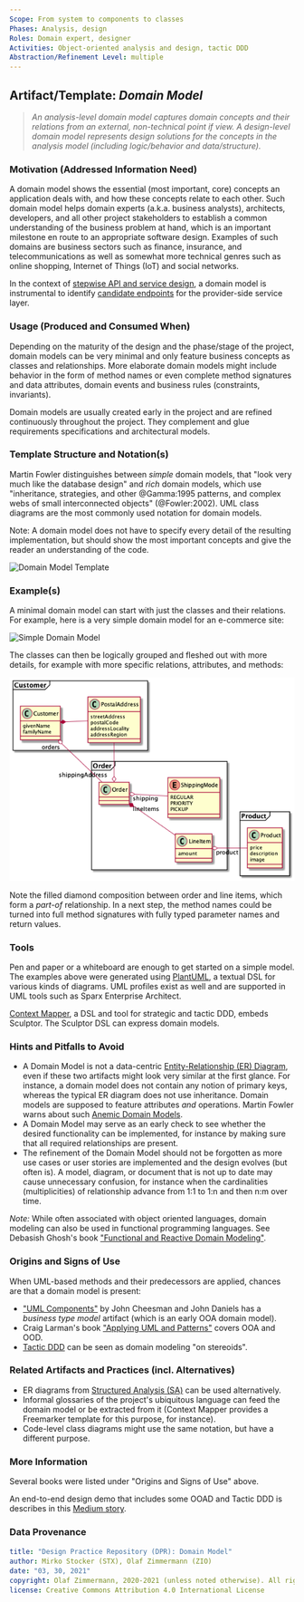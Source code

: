 ```yaml
---
Scope: From system to components to classes
Phases: Analysis, design 
Roles: Domain expert, designer 
Activities: Object-oriented analysis and design, tactic DDD 
Abstraction/Refinement Level: multiple 
---
```



Artifact/Template: *Domain Model*
---------------------------------

> *An analysis-level domain model captures domain concepts and their relations from an external, non-technical point if view. A design-level domain model represents design solutions for the concepts in the analysis model (including logic/behavior and data/structure).*

### Motivation (Addressed Information Need) 
A domain model shows the essential (most important, core) concepts an application deals with, and how these concepts relate to each other. Such domain model helps domain experts (a.k.a. business analysts), architects, developers, and all other project stakeholders to establish a common understanding of the business problem at hand, which is an important milestone en route to an appropriate software design. Examples of such domains are business sectors such as finance, insurance, and telecommunications as well as somewhat more technical genres such as online shopping, Internet of Things (IoT) and social networks.

In the context of [stepwise API and service design](../activities/SDPR-StepwiseServiceDesign.md), a domain model is instrumental to identify [candidate endpoints](SDPR-CandidateEndpointList.md) for the provider-side service layer. 


### Usage (Produced and Consumed When)
Depending on the maturity of the design and the phase/stage of the project, domain models can be very minimal and only feature business concepts as classes and relationships. More elaborate domain models might include behavior in the form of method names or even complete method signatures and data attributes, domain events and business rules (constraints, invariants).

Domain models are usually created early in the project and are refined continuously throughout the project. They complement and glue requirements specifications and architectural models.


### Template Structure and Notation(s)
Martin Fowler distinguishes between *simple* domain models, that "look very much like the database design" and *rich* domain models, which use "inheritance, strategies, and other @Gamma:1995 patterns, and complex webs of small interconnected objects" (@Fowler:2002). UML class diagrams are the most commonly used notation for domain models. 

Note: A domain model does not have to specify every detail of the resulting implementation, but should show the most important concepts and give the reader an understanding of the code. 

<!-- ZIO4STX: source? add relation from class to class? STX: Own creation, the source is in Domain-Model-Template.puml. Also doesn't look great quality-wise, maybe redo it in miro for a future release? Does PlantUML -> Miro exist? :-) -->
![Domain Model Template](/artifact-templates/images/Domain-Model-Template.png)


### Example(s)
A minimal domain model can start with just the classes and their relations. For example, here is a very simple domain model for an e-commerce site:

![Simple Domain Model](/artifact-templates//images/Domain-Model-Simple.png)

The classes can then be logically grouped and fleshed out with more details, for example with more specific relations, attributes, and methods: <!-- ZIO4STX: show filled out diamond, physical containment, discuss it a bit? -->

![Elaborate Domain Model](/artifact-templates//images/Domain-Model-Elaborate.png)

Note the filled diamond composition between order and line items, which form a  *part-of* relationship. In a next step, the method names could be turned into full method signatures with fully typed parameter names and return values.

### Tools
Pen and paper or a whiteboard are enough to get started on a simple model. The examples above were generated using [PlantUML](https://plantuml.com/class-diagram), a textual DSL for various kinds of diagrams. UML profiles exist as well and are supported in UML tools such as Sparx Enterprise Architect.

[Context Mapper](https://contextmapper.org/docs/tactic-ddd/), a DSL and tool for strategic and tactic DDD, embeds Sculptor. The Sculptor DSL can express domain models. 


### Hints and Pitfalls to Avoid

* A Domain Model is not a data-centric [Entity-Relationship (ER) Diagram](https://www.lucidchart.com/pages/er-diagrams), even if these two artifacts might look very similar at the first glance. For instance, a domain model does not contain any notion of primary keys, whereas the typical ER diagram does not use inheritance. Domain models are supposed to feature attributes *and* operations. Martin Fowler warns about such [Anemic Domain Models](https://www.martinfowler.com/bliki/AnemicDomainModel.html).
* A Domain Model may serve as an early check to see whether the desired functionality can be implemented, for instance by making sure that all required relationships are present.
* The refinement of the Domain Model should not be forgotten as more use cases or user stories are implemented and the design evolves (but often is). A model, diagram, or document that is not up to date may cause unnecessary confusion, for instance when the cardinalities (multiplicities) of relationship advance from 1:1 to 1:n and then n:m over time.

*Note:* While often associated with object oriented languages, domain modeling can also be used in functional programming languages. See Debasish Ghosh's book ["Functional and Reactive Domain Modeling"](https://www.manning.com/books/functional-and-reactive-domain-modeling).

### Origins and Signs of Use
When UML-based methods and their predecessors are applied, chances are that a domain model is present:

* ["UML Components"](https://www.pearson.com/us/higher-education/program/Cheesman-UML-Components-A-Simple-Process-for-Specifying-Component-Based-Software/PGM319361.html) by John Cheesman and John Daniels has a *business type model* artifact (which is an early OOA domain model).
* Craig Larman's book ["Applying UML and Patterns"](https://www.craiglarman.com/wiki/index.php?title=Book_Applying_UML_and_Patterns) covers OOA and OOD. 
* [Tactic DDD](../activities/DPR-TacticDDD.md) can be seen as domain modeling "on stereoids".


### Related Artifacts and Practices (incl. Alternatives)

* ER diagrams from [Structured Analysis (SA)](https://en.wikipedia.org/wiki/Structured_analysis) can be used alternatively.
* Informal glossaries of the project's ubiquitous language can feed the domain model or be extracted from it (Context Mapper provides a Freemarker template for this purpose, for instance).
* Code-level class diagrams might use the same notation, but have a different purpose. 


### More Information

Several books were listed under "Origins and Signs of Use" above.

An end-to-end design demo that includes some OOAD and Tactic DDD is describes in this [Medium story](https://medium.com/olzzio/domain-driven-service-design-with-context-mapper-and-mdsl-d5a0fc6091c2).


### Data Provenance 

```yaml
title: "Design Practice Repository (DPR): Domain Model"
author: Mirko Stocker (STX), Olaf Zimmermann (ZIO)
date: "03, 30, 2021"
copyright: Olaf Zimmermann, 2020-2021 (unless noted otherwise). All rights reserved.
license: Creative Commons Attribution 4.0 International License
```
